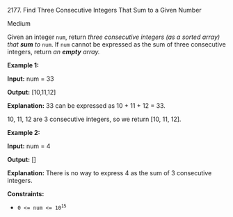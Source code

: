 2177\. Find Three Consecutive Integers That Sum to a Given Number

Medium

Given an integer `num`, return _three consecutive integers (as a sorted array)_ _that **sum** to_ `num`. If `num` cannot be expressed as the sum of three consecutive integers, return _an **empty** array._

**Example 1:**

**Input:** num = 33

**Output:** [10,11,12]

**Explanation:** 33 can be expressed as 10 + 11 + 12 = 33. 

10, 11, 12 are 3 consecutive integers, so we return [10, 11, 12]. 

**Example 2:**

**Input:** num = 4

**Output:** []

**Explanation:** There is no way to express 4 as the sum of 3 consecutive integers. 

**Constraints:**

*   <code>0 <= num <= 10<sup>15</sup></code>

